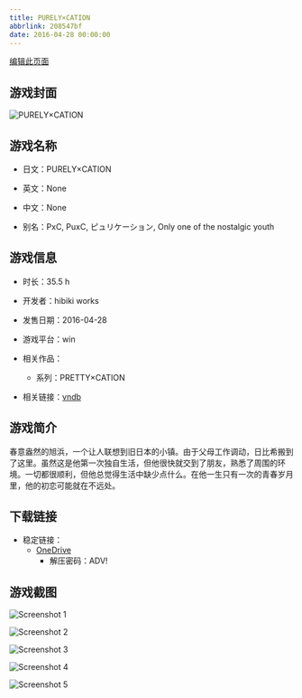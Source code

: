 ```yaml
---
title: PURELY×CATION
abbrlink: 208547bf
date: 2016-04-28 00:00:00
---
```

[编辑此页面](https://github.com/ACG-3/ADV3-source/blob/main/source/_posts/games/PURELY%C3%97CATION.md)

## 游戏封面

![PURELY×CATION](https://pan.timero.xyz/onedrive/img_lib_001/PURELY%C3%97CATION_cover.avif)


## 游戏名称

- 日文：PURELY×CATION
- 英文：None
- 中文：None

- 别名：PxC, PuxC, ピュリケーション, Only one of the nostalgic youth


## 游戏信息

- 时长：35.5 h
- 开发者：hibiki works
- 发售日期：2016-04-28
- 游戏平台：win
- 相关作品：
   - 系列：PRETTY×CATION

- 相关链接：[vndb](https://vndb.org/v18723)


## 游戏简介

春意盎然的旭浜，一个让人联想到旧日本的小镇。由于父母工作调动，日比希搬到了这里。虽然这是他第一次独自生活，但他很快就交到了朋友，熟悉了周围的环境。一切都很顺利，但他总觉得生活中缺少点什么。在他一生只有一次的青春岁月里，他的初恋可能就在不远处。




## 下载链接

- 稳定链接：
    - [OneDrive](https://pan.timero.xyz/onedrive/adv_lib_001/PURELY%C3%97CATION)
        - 解压密码：ADV!



## 游戏截图


![Screenshot 1](https://pan.timero.xyz/onedrive/img_lib_001/PURELY%C3%97CATION_Screenshot_1.avif)

![Screenshot 2](https://pan.timero.xyz/onedrive/img_lib_001/PURELY%C3%97CATION_Screenshot_2.avif)

![Screenshot 3](https://pan.timero.xyz/onedrive/img_lib_001/PURELY%C3%97CATION_Screenshot_3.avif)

![Screenshot 4](https://pan.timero.xyz/onedrive/img_lib_001/PURELY%C3%97CATION_Screenshot_4.avif)

![Screenshot 5](https://pan.timero.xyz/onedrive/img_lib_001/PURELY%C3%97CATION_Screenshot_5.avif)

